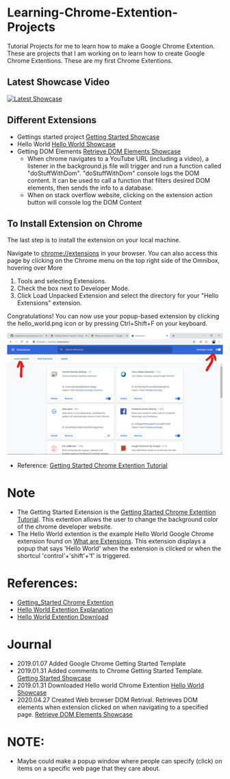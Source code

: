 # Learning-Chrome-Extention-Projects
Tutorial Projects for me to learn how to make a Google Chrome Extention. These are projects that I am working on to learn how to create Google Chrome Extentions. These are my first Chrome Extentions.

## Latest Showcase Video

[![Latest Showcase](https://img.youtube.com/vi/K_ndvHy1ok8/0.jpg)](https://www.youtube.com/watch?v=K_ndvHy1ok8)

## Different Extensions

- Gettings started project [Getting Started Showcase](https://www.youtube.com/watch?v=Dg3Ek5AEw0Y&feature=youtu.be)
- Hello World [Hello World Showcase](https://www.youtube.com/watch?v=W3ovWC9Vpyc&feature=youtu.be)
- Getting DOM Elements [Retrieve DOM Elements Showcase](https://youtu.be/K_ndvHy1ok8) 
    + When chrome navigates to a YouTube URL (including a video), a listener in the background.js file will trigger and run a function called "doStuffWithDom". "doStuffWithDom" console logs the DOM content. It can be used to call a function that filters desired DOM elements, then sends the info to a database.
    + When on stack overflow website, clicking on the extension action button will console log the DOM Content

## To Install Extension on Chrome

The last step is to install the extension on your local machine.

Navigate to [chrome://extensions](chrome://extensions) in your browser. You can also access this page by clicking on the Chrome menu on the top right side of the Omnibox, hovering over More 

1) Tools and selecting Extensions.
2) Check the box next to Developer Mode.
3) Click Load Unpacked Extension and select the directory for your "Hello Extensions" extension.

Congratulations! You can now use your popup-based extension by clicking the hello_world.png icon or by pressing Ctrl+Shift+F on your keyboard.

![Alt text](/ImageAssets/2020-04-27_Load_Local_Extension.png?raw=true "2020-04-27_Load_Local_Extension.png")

- Reference: [Getting Started Chrome Extention Tutorial](https://developer.chrome.com/extensions/getstarted)

# Note
- The Getting Started Extension is the [Getting Started Chrome Extention Tutorial](https://developer.chrome.com/extensions/getstarted). This extention allows the user to change the background color of the chrome developer website.
- The Hello World extention is the example Hello World Google Chrome extension found on [What are Extensions](https://developer.chrome.com/extensions). This extension displays a popup that says 'Hello World' when the extension is clicked or when the shortcul 'control'+'shift'+'f' is triggered.

# References: 
- [Getting_Started Chrome Extention](https://developer.chrome.com/extensions/getstarted)
- [Hello World Extention Explanation](https://developer.chrome.com/extensions)
- [Hello World Extention Download](https://developer.chrome.com/extensions/samples#search:hello)

# Journal 
- 2019.01.07 Added Google Chrome Getting Started Template
- 2019.01.31 Added comments to Chrome Getting Started Template. [Getting Started Showcase](https://www.youtube.com/watch?v=Dg3Ek5AEw0Y&feature=youtu.be)
- 2019.01.31 Downloaded Hello world Chrome Extention [Hello World Showcase](https://www.youtube.com/watch?v=W3ovWC9Vpyc&feature=youtu.be)
- 2020.04.27 Created Web browser DOM Retrival. Retrieves DOM elements when extension clicked on when navigating to a specified page. [Retrieve DOM Elements Showcase](https://youtu.be/K_ndvHy1ok8)

# NOTE: 

- Maybe could make a popup window where people can specify (click) on items on a specific web page that they care about.
